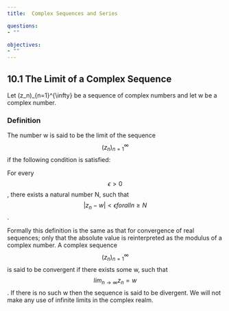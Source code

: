 ```yaml
---
title:  Complex Sequences and Series

questions:
- ""

objectives:
- ""
---
```


## 10.1 The Limit of a Complex Sequence

Let (z_n)_{n=1}^{\infty} be a sequence of complex numbers and let w be a complex number.

### Definition

The number w is said to be the limit of the sequence $$(z_n)_{n=1}^{\infty}$$ if the following condition is satisfied:

For every $$\epsilon > 0$$, there exists a natural number N, such that $$|z_n - w| < \epsilon for all n \geq N$$.

Formally this definition is the same as that for convergence of real sequences; only that the absolute value is reinterpreted as the modulus of a complex number. A complex sequence $$(z_n)_{n=1}^{\infty}$$ is said to be convergent if there exists some w, such that $$lim_{n \to \infty} z_n = w$$. If there is no such w then the sequence is said to be divergent. We will not make any use of infinite limits in the complex realm.
